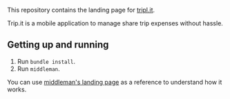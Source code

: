 This repository contains the landing page for [tripl.it](triplit.groupbuddies.com).

Trip.it is a mobile application to manage share trip expenses without hassle.

## Getting up and running

1. Run `bundle install`.
2. Run `middleman`.

You can use [middleman's landing page](http://middlemanapp.com/) as a reference to understand how it works.
